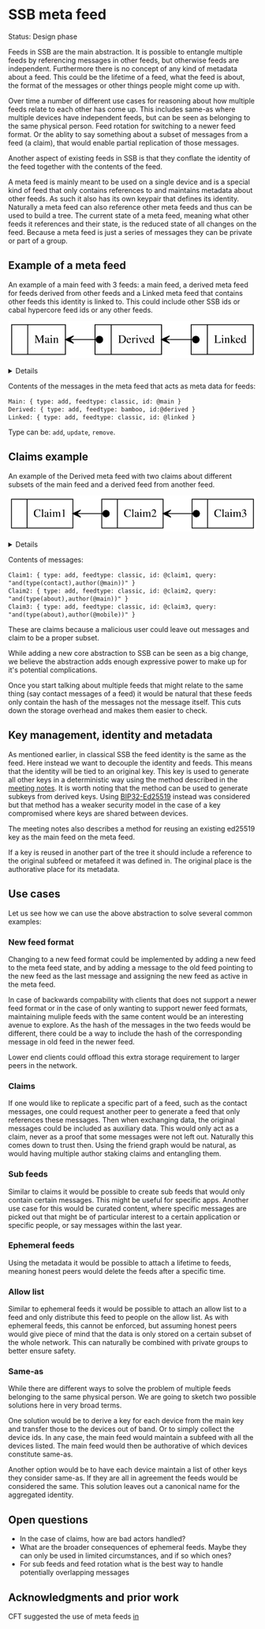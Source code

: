 # SSB meta feed

Status: Design phase

Feeds in SSB are the main abstraction. It is possible to entangle
multiple feeds by referencing messages in other feeds, but otherwise
feeds are independent. Furthermore there is no concept of any kind of
metadata about a feed. This could be the lifetime of a feed, what the
feed is about, the format of the messages or other things people might
come up with.

Over time a number of different use cases for reasoning about how
multiple feeds relate to each other has come up. This includes same-as
where multiple devices have independent feeds, but can be seen as
belonging to the same physical person. Feed rotation for switching to
a newer feed format. Or the ablity to say something about a subset of
messages from a feed (a claim), that would enable partial replication
of those messages.

Another aspect of existing feeds in SSB is that they conflate the identity
of the feed together with the contents of the feed.

A meta feed is mainly meant to be used on a single device and is a
special kind of feed that only contains references to and maintains
metadata about other feeds. As such it also has its own keypair that
defines its identity. Naturally a meta feed can also reference other
meta feeds and thus can be used to build a tree. The current state of
a meta feed, meaning what other feeds it references and their state,
is the reduced state of all changes on the feed. Because a meta feed
is just a series of messages they can be private or part of a group.

## Example of a meta feed

An example of a main feed with 3 feeds: a main feed, a derived meta
feed for feeds derived from other feeds and a Linked meta feed that
contains other feeds this identity is linked to. This could include
other SSB ids or cabal hypercore feed ids or any other feeds.

![Diagram](./metafeed-example1.svg)
<details>
digraph metafeed {

  rankdir=RL
  node [shape=record];
  
  edge [tailclip=false];
  a [label="{ <ref> | <data> Main }"]
  b [label="{ <ref> | <data> Derived }"];
  c [label="{ <ref> | <data> Linked }"];
  c:ref:b -> b:data [arrowhead=vee, arrowtail=dot, dir=both];
  b:ref:a -> a:data [arrowhead=vee, arrowtail=dot, dir=both];
}
</details>

Contents of the messages in the meta feed that acts as meta data for feeds:
```
Main: { type: add, feedtype: classic, id: @main }
Derived: { type: add, feedtype: bamboo, id:@derived }
Linked: { type: add, feedtype: classic, id: @linked }
```

Type can be: `add`, `update`, `remove`.

## Claims example

An example of the Derived meta feed with two claims about different 
subsets of the main feed and a derived feed from another feed.

![Diagram2](./metafeed-example2.svg)
<details>
digraph Derived {

  rankdir=RL
  nodesep=0.6
  node [shape=record];

  edge [tailclip=false];
  a [label="{ <ref> | <data> Claim1 }"]
  b [label="{ <ref> | <data> Claim2 }"];
  c [label="{ <ref> | <data> Claim3 }"];
  c:ref:b -> b:data [arrowhead=vee, arrowtail=dot, dir=both];
  b:ref:a -> a:data [arrowhead=vee, arrowtail=dot, dir=both];
}
</details>

Contents of messages:
```
Claim1: { type: add, feedtype: classic, id: @claim1, query: "and(type(contact),author(@main))" }
Claim2: { type: add, feedtype: classic, id: @claim2, query: "and(type(about),author(@main))" }
Claim3: { type: add, feedtype: classic, id: @claim3, query: "and(type(about),author(@mobile))" }
```

These are claims because a malicious user could leave out messages and
claim to be a proper subset.


While adding a new core abstraction to SSB can be seen as a big
change, we believe the abstraction adds enough expressive power to
make up for it's potential complications.

Once you start talking about multiple feeds that might relate to the
same thing (say contact messages of a feed) it would be natural that
these feeds only contain the hash of the messages not the message
itself. This cuts down the storage overhead and makes them easier to
check.

## Key management, identity and metadata

As mentioned earlier, in classical SSB the feed identity is the same
as the feed. Here instead we want to decouple the identity and
feeds. This means that the identity will be tied to an original
key. This key is used to generate all other keys in a deterministic
way using the method described in the [meeting
notes](./meeting-notes-arj-keks-2020-11-24). It is worth noting that
the method can be used to generate subkeys from derived keys. Using
[BIP32-Ed25519] instead was considered but that method has a weaker
security model in the case of a key compromised where keys are shared
between devices.

The meeting notes also describes a method for reusing an existing
ed25519 key as the main feed on the meta feed.

If a key is reused in another part of the tree it should include a
reference to the original subfeed or metafeed it was defined in. The
original place is the authorative place for its metadata.

## Use cases

Let us see how we can use the above abstraction to solve several
common examples:

### New feed format

Changing to a new feed format could be implemented by adding a new
feed to the meta feed state, and by adding a message to the old feed
pointing to the new feed as the last message and assigning the new
feed as active in the meta feed.

In case of backwards compability with clients that does not support a
newer feed format or in the case of only wanting to support newer feed
formats, maintaining muliple feeds with the same content would be an
interesting avenue to explore. As the hash of the messages in the two
feeds would be different, there could be a way to include the hash of
the corresponding message in old feed in the newer feed.

Lower end clients could offload this extra storage requirement to
larger peers in the network.

### Claims

If one would like to replicate a specific part of a feed, such as the
contact messages, one could request another peer to generate a feed
that only references these messages. Then when exchanging data, the
original messages could be included as auxiliary data. This would only
act as a claim, never as a proof that some messages were not left
out. Naturally this comes down to trust then. Using the friend graph
would be natural, as would having multiple author staking claims and
entangling them.

### Sub feeds

Similar to claims it would be possible to create sub feeds that would
only contain certain messages. This might be useful for specific
apps. Another use case for this would be curated content, where
specific messages are picked out that might be of particular interest
to a certain application or specific people, or say messages within
the last year.

### Ephemeral feeds

Using the metadata it would be possible to attach a lifetime to feeds,
meaning honest peers would delete the feeds after a specific time.

### Allow list

Similar to ephemeral feeds it would be possible to attach an allow
list to a feed and only distribute this feed to people on the allow
list. As with ephemeral feeds, this cannot be enforced, but assuming
honest peers would give piece of mind that the data is only stored on
a certain subset of the whole network. This can naturally be combined
with private groups to better ensure safety.

### Same-as

While there are different ways to solve the problem of multiple feeds
belonging to the same physical person. We are going to sketch two
possible solutions here in very broad terms.

One solution would be to derive a key for each device from the main
key and transfer those to the devices out of band. Or to simply
collect the device ids. In any case, the main feed would maintain a
subfeed with all the devices listed. The main feed would then be
authorative of which devices constitute same-as.

Another option would be to have each device maintain a list of other
keys they consider same-as. If they are all in agreement the feeds
would be considered the same. This solution leaves out a canonical
name for the aggregated identity.

## Open questions

- In the case of claims, how are bad actors handled?
- What are the broader consequences of ephemeral feeds. Maybe they can
only be used in limited circumstances, and if so which ones?
- For sub feeds and feed rotation what is the best way to handle
  potentially overlapping messages

## Acknowledgments and prior work

CFT suggested the use of meta feeds
[in](https://github.com/arj03/ssb-observables/issues/1)

[BIP32-Ed25519]: https://github.com/wallet-io/bip32-ed25519/blob/master/doc/Ed25519_BIP.pdf
